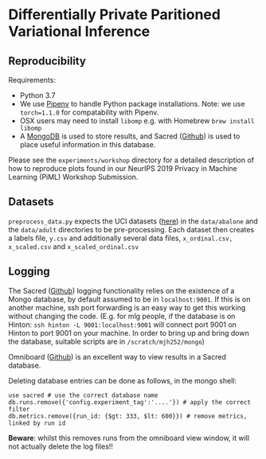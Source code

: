 # Differentially Private Paritioned Variational Inference

## Reproducibility
Requirements:

* Python 3.7
* We use [Pipenv](https://pipenv.readthedocs.io/en/latest/) to handle Python package installations. Note: we use `torch=1.1.0` for compatability with Pipenv.
* OSX users may need to install `libomp` e.g. with Homebrew `brew install libomp`
* A [MongoDB](https://www.mongodb.com/) is used to store results, and Sacred ([Github](https://github.com/IDSIA/sacred)) is used to place useful information in this database. 

Please see the `experiments/workshop` directory for a detailed description of how to reproduce plots found in our NeurIPS 2019 Privacy in Machine Learning (PiML) Workshop Submission. 

## Datasets
`preprocess_data.py` expects the UCI datasets ([here](https://archive.ics.uci.edu/ml/datasets.php)) in the `data/abalone` and the `data/adult` directories to be pre-processing. Each dataset then creates a labels file, `y.csv` and additionally several data files, `x_ordinal.csv, x_scaled.csv` and `x_scaled_ordinal.csv`

## Logging 
The Sacred ([Github](https://github.com/IDSIA/sacred)) logging functionality relies on the existence of a Mongo database, by default assumed to be in `localhost:9001`. If this is on another machine, ssh port forwarding is an easy way to get this working without changing the code. (E.g. for mlg people, if the database is on Hinton: `ssh hinton -L 9001:localhost:9001` will connect port 9001 on Hinton to port 9001 on your machine. In order to bring up and bring down the database, suitable scripts are in `/scratch/mjh252/mongo`)

Omniboard ([Github](https://github.com/vivekratnavel/omniboard)) is an excellent way to view results in a Sacred database.

Deleting database entries can be done as follows, in the mongo shell:
```angular2
use sacred # use the correct database name
db.runs.remove({'config.experiment_tag':'....'}) # apply the correct filter
db.metrics.remove({run_id: {$gt: 333, $lt: 600}}) # remove metrics, linked by run id
```


**Beware**: whilst this removes runs from the omniboard view window, it will not actually delete the log files!!
  